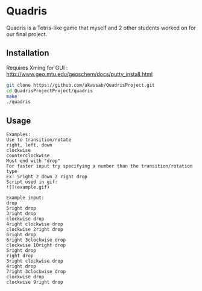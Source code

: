 
# Quadris

Quadris is a Tetris-like game that myself and 2 other students worked on for our final project. 

## Installation
Requires Xming for GUI : http://www.geo.mtu.edu/geoschem/docs/putty_install.html

```bash
git clone https://github.com/akassab/QuadrisProject.git
cd QuadrisProjectProject/quadris
make
./quadris
```
## Usage

```Shell
Examples:
Use to transition/rotate
right, left, down
clockwise
counterclockwise
Must end with "drop" 
For faster input try specifying a number than the transition/rotation type
Ex: 5right 2 down 2 right drop
Script used in gif:
![](example.gif)

Example input:
drop
5right drop
3right drop
clockwise drop
4right clockwise drop
clockwise 2right drop
6right drop
6right 3clockwise drop
clockwise 10right drop
5right drop
right drop
3right clockwise drop
4right drop
7right 3clockwise drop
clockwise drop
clockwise 9right drop



```

